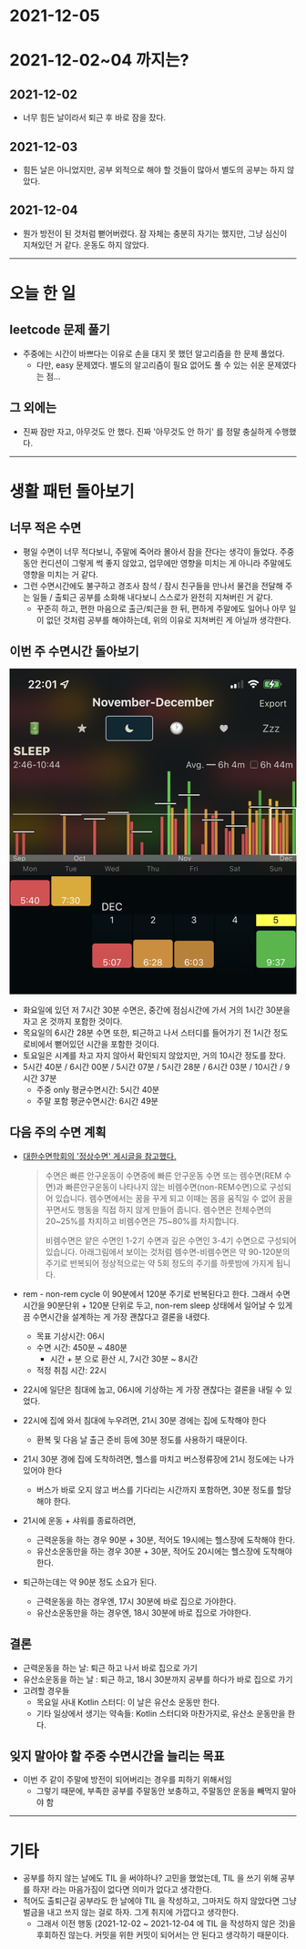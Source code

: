 # 2021-12-05

# 2021-12-02~04 까지는?

## 2021-12-02

- 너무 힘든 날이라서 퇴근 후 바로 잠을 잤다.

## 2021-12-03

- 힘든 날은 아니었지만, 공부 외적으로 해야 할 것들이 많아서 별도의 공부는 하지 않았다.

## 2021-12-04

- 뭔가 방전이 된 것처럼 뻗어버렸다. 잠 자체는 충분히 자기는 했지만, 그냥 심신이 지쳐있던 거 같다. 운동도 하지 않았다.

---

# 오늘 한 일

## leetcode 문제 풀기

- 주중에는 시간이 바쁘다는 이유로 손을 대지 못 했던 알고리즘을 한 문제 풀었다.
    - 다만, easy 문제였다. 별도의 알고리즘이 필요 없어도 풀 수 있는 쉬운 문제였다는 점...

## 그 외에는

- 진짜 잠만 자고, 아무것도 안 했다. 진짜 '아무것도 안 하기' 를 정말 충실하게 수행했다.

---

# 생활 패턴 돌아보기

## 너무 적은 수면

- 평일 수면이 너무 적다보니, 주말에 죽어라 몰아서 잠을 잔다는 생각이 들었다. 주중 동안 컨디션이 그렇게 썩 좋지 않았고, 업무에만 영향을 미치는 게 아니라 주말에도 영향을 미치는 거 같다.
- 그런 수면시간에도 불구하고 경조사 참석 / 잠시 친구들을 만나서 물건을 전달해 주는 일들 / 출퇴근 공부를 소화해 내다보니 스스로가 완전히 지쳐버린 거 같다.
    - 꾸준히 하고, 편한 마음으로 출근/퇴근을 한 뒤, 편하게 주말에도 일어나 아무 일이 없던 것처럼 공부를 해야하는데, 위의 이유로 지쳐버린 게 아닐까 생각한다.

## 이번 주 수면시간 돌아보기

![sleep-log-from-autosleep](./statics/sleep-log.png)

- 화요일에 있던 저 7시간 30분 수면은, 중간에 점심시간에 가서 거의 1시간 30분을 자고 온 것까지 포함한 것이다.
- 목요일의 6시간 28분 수면 또한, 퇴근하고 나서 스터디를 들어가기 전 1시간 정도 로비에서 뻗어있던 시간을 포함한 것이다.
- 토요일은 시계를 차고 자지 않아서 확인되지 않았지만, 거의 10시간 정도를 잤다.
- 5시간 40분 / 6시간 00분 / 5시간 07분 / 5시간 28분 / 6시간 03분 / 10시간 / 9시간 37분
    - 주중 only 평균수면시간: 5시간 40분
    - 주말 포함 평균수면시간:  6시간 49분

## 다음 주의 수면 계획

- [대한수면학회의 '정상수면' 게시글을 참고했다.](https://www.sleepnet.or.kr/sleep/normal#:~:text=%EB%B9%84%EB%A0%98%EC%88%98%EB%A9%B4%EC%9D%80%20%EC%96%95%EC%9D%80%20%EC%88%98%EB%A9%B4,%EB%A5%BC%20%ED%95%98%EB%A3%BB%EB%B0%A4%EC%97%90%20%EA%B0%80%EC%A7%80%EA%B2%8C%20%EB%90%A9%EB%8B%88%EB%8B%A4.)
    
    > 수면은 빠른 안구운동이 수면중에 빠른 안구운동 수면 또는 렘수면(REM 수면)과 빠른안구운동이 나타나지 않는 비렘수면(non-REM수면)으로 구성되어 있습니다. 렘수면에서는 꿈을 꾸게 되고 이때는 몸을 움직일 수 없어 꿈을 꾸면서도 행동을 직접 하지 않게 만들어 줍니다. 렘수면은 전체수면의 20~25%를 차지하고 비렘수면은 75~80%를 차지합니다.
    > 
    > 
    > 비렘수면은 얕은 수면인 1-2기 수면과 깊은 수면인 3-4기 수면으로 구성되어 있습니다. 아래그림에서 보이는 것처럼 렘수면-비렘수면은 약 90-120분의 주기로 반복되어 정상적으로는 약 5회 정도의 주기를 하룻밤에 가지게 됩니다.
    > 
- rem - non-rem cycle 이 90분에서 120분 주기로 반복된다고 한다. 그래서 수면시간을 90분단위 + 120분 단위로 두고, non-rem sleep 상태에서 일어날 수 있게끔 수면시간을 설계하는 게 가장 괜찮다고 결론을 내렸다.
    - 목표 기상시간: 06시
    - 수면 시간: 450분 ~ 480분
        - 시간 + 분 으로 환산 시, 7시간 30분 ~ 8시간
    - 적정 취침 시간: 22시
- 22시에 일단은 침대에 눕고, 06시에 기상하는 게 가장 괜찮다는 결론을 내릴 수 있었다.
- 22시에 집에 와서 침대에 누우려면, 21시 30분 경에는 집에 도착해야 한다
    - 환복 및 다음 날 출근 준비 등에 30분 정도를 사용하기 때문이다.
- 21시 30분 경에 집에 도착하려면, 헬스를 마치고 버스정류장에 21시 정도에는 나가 있어야 한다
    - 버스가 바로 오지 않고 버스를 기다리는 시간까지 포함하면, 30분 정도를 할당해야 한다.
- 21시에 운동 + 샤워를 종료하려면,
    - 근력운동을 하는 경우 90분 + 30분, 적어도 19시에는 헬스장에 도착해야 한다.
    - 유산소운동만을 하는 경우 30분 + 30분, 적어도 20시에는 헬스장에 도착해야 한다.
- 퇴근하는데는 약 90분 정도 소요가 된다.
    - 근력운동을 하는 경우엔, 17시 30분에 바로 집으로 가야한다.
    - 유산소운동만을 하는 경우엔, 18시 30분에 바로 집으로 가야한다.

## 결론

- 근력운동을 하는 날: 퇴근 하고 나서 바로 집으로 가기
- 유산소운동을 하는 날 : 퇴근 하고, 18시 30분까지 공부를 하다가 바로 집으로 가기
- 고려할 경우들
    - 목요일 사내 Kotlin 스터디:  이 날은 유산소 운동만 한다.
    - 기타 일상에서 생기는 약속들:  Kotlin 스터디와 마찬가지로, 유산소 운동만을 한다.

## 잊지 말아야 할 주중 수면시간을 늘리는 목표

- 이번 주 같이 주말에 방전이 되어버리는 경우를 피하기 위해서임
    - 그렇기 때문에, 부족한 공부를 주말동안 보충하고, 주말동안 운동을 빼먹지 말아야 함

---

# 기타

- 공부를 하지 않는 날에도 TIL 을 써야하나? 고민을 했었는데, TIL 을 쓰기 위해 공부를 하자! 라는 마음가짐이 없다면 의미가 없다고 생각한다.
- 적어도 출퇴근길 공부라도 한 날에야 TIL 을 작성하고, 그마저도 하지 않았다면 그냥 벌금을 내고 쓰지 않는 걸로 하자. 그게 취지에 가깝다고 생각한다.
    - 그래서 이전 행동 (2021-12-02 ~ 2021-12-04 에 TIL 을 작성하지 않은 것)을 후회하진 않는다. 커밋을 위한 커밋이 되어서는 안 된다고 생각하기 때문이다.